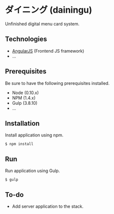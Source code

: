 ダイニング (dainingu)
===================

Unfinished digital menu card system.


Technologies
-------------------
- [AngularJS](http://angularjs.org) (Frontend JS framework)
- ...

Prerequisites
-------------------
Be sure to have the following prerequisites installed.

- Node (0.10.x)
- NPM (1.4.x)
- Gulp (3.8.10)
- ...

Installation
-------------------
Install application using npm.

```
$ npm install
```

Run
-------------------
Run application using Gulp.

```
$ gulp
```

To-do
-------------------
- Add server application to the stack.